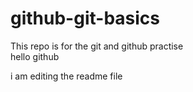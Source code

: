# github-git-basics

This repo is for the git and github practise
<br>
hello github

i am editing the readme file
